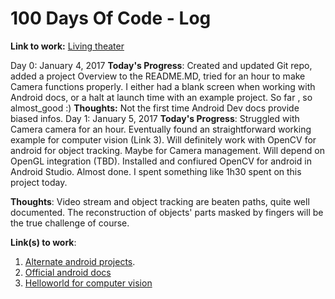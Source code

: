 # 100 Days Of Code - Log
**Link to work:** [Living theater](https://github.com/talgorn/100-days-of-code.git)


Day 0: January 4, 2017
**Today's Progress**: Created and updated Git repo,  added a project Overview to the README.MD, tried for an hour to make Camera functions properly. I either had a blank screen when working with Android docs, or a halt at launch time with an example project. So far , so almost_good :)
**Thoughts:** Not the first time Android Dev docs provide biased infos.
Day 1: January 5, 2017
**Today's Progress**: 
Struggled with Camera camera for an hour. Eventually found an straightforward working example for computer vision (Link 3).
Will definitely work with OpenCV for android for object tracking. Maybe for Camera management. Will depend on OpenGL integration (TBD).
Installed and confiured OpenCV for android in Android Studio. Almost done.
I spent something like 1h30 spent on this project today.

**Thoughts**:
Video stream and object tracking are beaten paths, quite well documented.
The reconstruction of objects' parts masked by fingers will be the true challenge of course.

**Link(s) to work**:
1. [Alternate android projects](https://github.com/commonsguy/cw-advandroid/tree/master/Camera). 
2. [Official android docs](https://developer.android.com/guide/topics/media/camera.html)
3. [Helloworld for computer vision](http://www.hasper.info/hello-world-for-android-computer-vision/)
